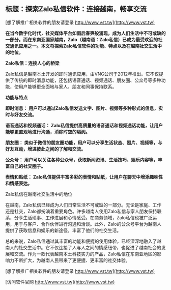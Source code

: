 ## **标题：探索Zalo私信软件：连接越南，畅享交流**

[想了解推广相关软件的朋友请登录 http://www.vst.tw](http://www.vst.tw)

**在当今数字化时代，社交媒体平台如雨后春笋般涌现，成为人们生活中不可或缺的一部分。而在东南亚国家越南，Zalo（越南语：Zalo私信）已成为最受欢迎的社交通讯应用之一。本文将探索Zalo私信软件的功能、特点以及在越南社交生活中的地位。**

**Zalo私信：连接人心的桥梁**

Zalo私信是越南本土开发的即时通讯应用，由VNG公司于2012年推出。它不仅提供了传统的即时消息功能，还包括语音通话、视频通话、朋友圈、公众号等多种功能，使用户能够更全面地与家人、朋友和同事保持联系。

**功能与特点**

**即时消息： 用户可以通过Zalo私信发送文字、图片、视频等多种形式的信息，实时与好友交流。**

**语音通话和视频通话： Zalo私信提供高质量的语音通话和视频通话功能，让用户能够更直观地进行沟通，消除时空的隔阂。**

**朋友圈： 类似于微信的朋友圈功能，用户可以分享生活状态、照片、视频等，与好友互动，增进彼此之间的了解和交流。**

**公众号： 用户可以关注各种公众号，获取新闻资讯、生活技巧、娱乐内容等，丰富自己的社交圈子。**

**表情和贴纸： Zalo私信提供丰富多彩的表情和贴纸，让用户在聊天中增添趣味性和情感表达。**

Zalo私信在越南社交生活中的地位

在越南，Zalo私信已经成为人们日常生活不可或缺的一部分。无论是家庭、工作还是社交，Zalo都扮演着重要角色。许多越南人使用Zalo私信与家人朋友保持联系，分享生活琐事、工作进展和心情感受。在商务领域，Zalo私信也被广泛运用，用于与客户、合作伙伴进行沟通和洽谈。此外，Zalo的公众号平台为越南人提供了获取信息和娱乐的新途径，丰富了他们的社交生活。

总的来说，Zalo私信通过其丰富的功能和便捷的使用体验，已经深深地融入了越南人的社交生活中。它不仅连接了人与人之间的情感纽带，也促进了越南社会的发展和交流。作为一款代表越南本土科技实力的产品，Zalo私信在东南亚地区的影响力不断扩大，为越南人民带来了更便捷、更丰富的社交体验。

[想了解推广相关软件的朋友请登录 http://www.vst.tw](http://www.vst.tw)


[访问软件官网 http://www.vst.tw](http://www.vst.tw)

